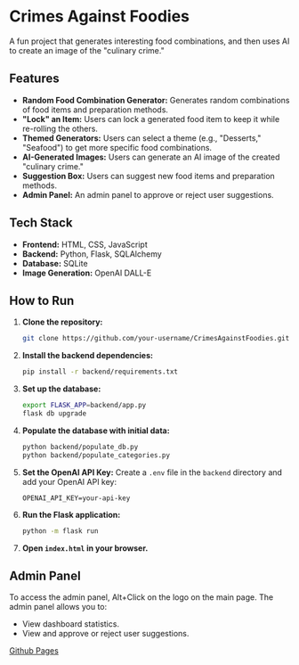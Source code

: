 # Crimes Against Foodies

A fun project that generates interesting food combinations, and then uses AI to create an image of the "culinary crime."

## Features

*   **Random Food Combination Generator:** Generates random combinations of food items and preparation methods.
*   **"Lock" an Item:** Users can lock a generated food item to keep it while re-rolling the others.
*   **Themed Generators:** Users can select a theme (e.g., "Desserts," "Seafood") to get more specific food combinations.
*   **AI-Generated Images:** Users can generate an AI image of the created "culinary crime."
*   **Suggestion Box:** Users can suggest new food items and preparation methods.
*   **Admin Panel:** An admin panel to approve or reject user suggestions.

## Tech Stack

*   **Frontend:** HTML, CSS, JavaScript
*   **Backend:** Python, Flask, SQLAlchemy
*   **Database:** SQLite
*   **Image Generation:** OpenAI DALL-E

## How to Run

1.  **Clone the repository:**
    ```bash
    git clone https://github.com/your-username/CrimesAgainstFoodies.git
    ```
2.  **Install the backend dependencies:**
    ```bash
    pip install -r backend/requirements.txt
    ```
3.  **Set up the database:**
    ```bash
    export FLASK_APP=backend/app.py
    flask db upgrade
    ```
4.  **Populate the database with initial data:**
    ```bash
    python backend/populate_db.py
    python backend/populate_categories.py
    ```
5.  **Set the OpenAI API Key:**
    Create a `.env` file in the `backend` directory and add your OpenAI API key:
    ```
    OPENAI_API_KEY=your-api-key
    ```
6.  **Run the Flask application:**
    ```bash
    python -m flask run
    ```
7.  **Open `index.html` in your browser.**

## Admin Panel

To access the admin panel, Alt+Click on the logo on the main page. The admin panel allows you to:

*   View dashboard statistics.
*   View and approve or reject user suggestions.

[Github Pages](https://bossarant.github.io/CrimesAgainstFoodies/)
